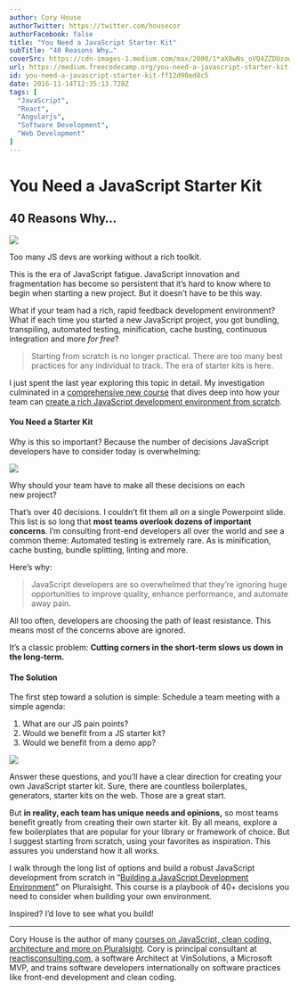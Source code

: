 ```yaml
---
author: Cory House
authorTwitter: https://twitter.com/housecor
authorFacebook: false
title: "You Need a JavaScript Starter Kit"
subTitle: "40 Reasons Why…"
coverSrc: https://cdn-images-1.medium.com/max/2000/1*aX8wNs_oVQ4ZZDUzowiolg.jpeg
url: https://medium.freecodecamp.org/you-need-a-javascript-starter-kit-ff12d90ed8c5
id: you-need-a-javascript-starter-kit-ff12d90ed8c5
date: 2016-11-14T12:35:13.728Z
tags: [
  "JavaScript",
  "React",
  "Angularjs",
  "Software Development",
  "Web Development"
]
---
```

# You Need a JavaScript Starter Kit

## 40 Reasons Why…







![](https://cdn-images-1.medium.com/max/2000/1*aX8wNs_oVQ4ZZDUzowiolg.jpeg)

Too many JS devs are working without a rich toolkit.







This is the era of JavaScript fatigue. JavaScript innovation and fragmentation has become so persistent that it’s hard to know where to begin when starting a new project. But it doesn’t have to be this way.

What if your team had a rich, rapid feedback development environment?What if each time you started a new JavaScript project, you got bundling, transpiling, automated testing, minification, cache busting, continuous integration and more _for free_?

> Starting from scratch is no longer practical. There are too many best practices for any individual to track. The era of starter kits is here.

I just spent the last year exploring this topic in detail. My investigation culminated in a [comprehensive new course](https://app.pluralsight.com/library/courses/javascript-development-environment/table-of-contents) that dives deep into how your team can [create a rich JavaScript development environment from scratch](https://app.pluralsight.com/library/courses/javascript-development-environment/table-of-contents).

#### You Need a Starter Kit

Why is this so important? Because the number of decisions JavaScript developers have to consider today is overwhelming:



![](https://cdn-images-1.medium.com/max/1600/1*zFePRtYWlugmbOxrzOYivQ.png)

Why should your team have to make all these decisions on each new project?



That’s over 40 decisions. I couldn’t fit them all on a single Powerpoint slide. This list is so long that **most teams overlook dozens of important concerns**. I’m consulting front-end developers all over the world and see a common theme: Automated testing is extremely rare. As is minification, cache busting, bundle splitting, linting and more.

Here’s why:

> JavaScript developers are so overwhelmed that they’re ignoring huge opportunities to improve quality, enhance performance, and automate away pain.

All too often, developers are choosing the path of least resistance. This means most of the concerns above are ignored.

It’s a classic problem: **Cutting corners in the short-term slows us down in the long-term.**

#### The Solution

The first step toward a solution is simple: Schedule a team meeting with a simple agenda:

1.  What are our JS pain points?
2.  Would we benefit from a JS starter kit?
3.  Would we benefit from a demo app?



![](https://cdn-images-1.medium.com/max/1600/1*vlPUr054iPg8XsdquqXuSA.jpeg)



Answer these questions, and you’ll have a clear direction for creating your own JavaScript starter kit. Sure, there are countless boilerplates, generators, starter kits on the web. Those are a great start.

But **in reality, each team has unique needs and opinions,** so most teams benefit greatly from creating their own starter kit. By all means, explore a few boilerplates that are popular for your library or framework of choice. But I suggest starting from scratch, using your favorites as inspiration. This assures you understand how it all works.

I walk through the long list of options and build a robust JavaScript development from scratch in “[Building a JavaScript Development Environment](https://app.pluralsight.com/library/courses/javascript-development-environment/table-of-contents)” on Pluralsight. This course is a playbook of 40+ decisions you need to consider when building your own environment.

Inspired? I’d love to see what you build!











* * *







Cory House is the author of many [courses on JavaScript, clean coding, architecture and more on Pluralsight](http://app.pluralsight.com/author/cory-house). Cory is principal consultant at [reactjsconsulting.com](http://reactjsconsulting.com), a software Architect at VinSolutions, a Microsoft MVP, and trains software developers internationally on software practices like front-end development and clean coding.








